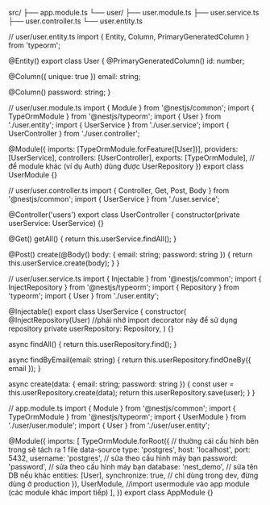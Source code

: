 src/
├── app.module.ts
└── user/
    ├── user.module.ts
    ├── user.service.ts
    ├── user.controller.ts
    └── user.entity.ts


// user/user.entity.ts
import { Entity, Column, PrimaryGeneratedColumn } from 'typeorm';

@Entity()
export class User {
  @PrimaryGeneratedColumn()
  id: number;

  @Column({ unique: true })
  email: string;

  @Column()
  password: string;
}


// user/user.module.ts
import { Module } from '@nestjs/common';
import { TypeOrmModule } from '@nestjs/typeorm';
import { User } from './user.entity';
import { UserService } from './user.service';
import { UserController } from './user.controller';

@Module({
  imports: [TypeOrmModule.forFeature([User])],
  providers: [UserService],
  controllers: [UserController],
  exports: [TypeOrmModule], // để module khác (ví dụ Auth) dùng được UserRepository
})
export class UserModule {}


// user/user.controller.ts
import { Controller, Get, Post, Body } from '@nestjs/common';
import { UserService } from './user.service';

@Controller('users')
export class UserController {
  constructor(private userService: UserService) {}

  @Get()
  getAll() {
    return this.userService.findAll();
  }

  @Post()
  create(@Body() body: { email: string; password: string }) {
    return this.userService.create(body);
  }
}


// user/user.service.ts
import { Injectable } from '@nestjs/common';
import { InjectRepository } from '@nestjs/typeorm';
import { Repository } from 'typeorm';
import { User } from './user.entity';

@Injectable()
export class UserService {
  constructor(
    @InjectRepository(User)  //phải nhớ import decorator này để sử dụng repository
    private userRepository: Repository<User>,
  ) {}

  async findAll() {
    return this.userRepository.find();
  }

  async findByEmail(email: string) {
    return this.userRepository.findOneBy({ email });
  }

  async create(data: { email: string; password: string }) {
    const user = this.userRepository.create(data);
    return this.userRepository.save(user);
  }
}


// app.module.ts
import { Module } from '@nestjs/common';
import { TypeOrmModule } from '@nestjs/typeorm';
import { UserModule } from './user/user.module';
import { User } from './user/user.entity';

@Module({
  imports: [
    TypeOrmModule.forRoot({  // thường cái cấu hình bên trong sẽ tách ra 1 file data-source
      type: 'postgres',
      host: 'localhost',
      port: 5432,
      username: 'postgres',       // sửa theo cấu hình máy bạn
      password: 'password',       // sửa theo cấu hình máy bạn
      database: 'nest_demo',      // sửa tên DB nếu khác
      entities: [User],
      synchronize: true,          // chỉ dùng trong dev, đừng dùng ở production
    }),
    UserModule,  //import usermodule vào app module (các module khác import tiếp)
  ],
})
export class AppModule {}
